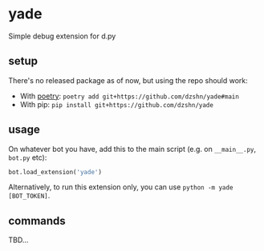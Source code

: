 # yade
Simple debug extension for d.py

## setup
There's no released package as of now, but using the repo should work:
* With [poetry](https://python-poetry.org/): `poetry add git+https://github.com/dzshn/yade#main`
* With pip: `pip install git+https://github.com/dzshn/yade`

## usage

On whatever bot you have, add this to the main script (e.g. on `__main__.py`, `bot.py` etc):

```python
bot.load_extension('yade')
```

Alternatively, to run this extension only, you can use `python -m yade [BOT_TOKEN]`.


## commands

TBD...
